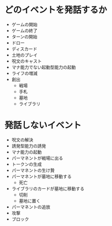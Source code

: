 # どのイベントを発話するか

* ゲームの開始
* ゲームの終了
* ターンの開始
* ドロー
* ディスカード
* 土地のプレイ
* 呪文のキャスト
* マナ能力でない起動型能力の起動
* ライフの増減
* 創出
  * 戦場
  * 手札
  * 墓地
  * ライブラリ

# 発話しないイベント

* 呪文の解決
* 誘発型能力の誘発
* マナ能力の起動
* パーマネントが戦場に出る
* トークンの生成
* パーマネントの生け贄
* パーマネントが墓地に移動する
  * 死亡
* ライブラリのカードが墓地に移動する
  * 切削
  * 墓地に置く
* パーマネントの追放
* 攻撃
* ブロック
